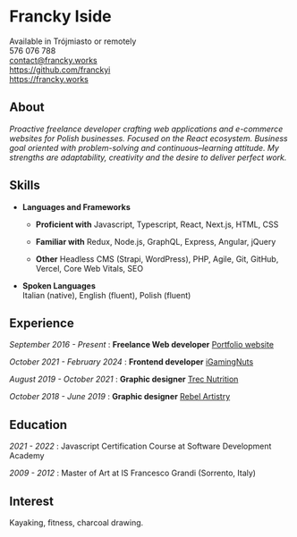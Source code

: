 <div>

# Francky Iside

Available in Trójmiasto or remotely\
576 076 788\
<contact@francky.works>\
<https://github.com/franckyi>\
<https://francky.works>

</div>

## About

_Proactive freelance developer crafting web applications and e-commerce websites for Polish businesses. Focused on the React ecosystem. Business goal oriented with problem-solving and continuous–learning attitude. My strengths are adaptability, creativity and the desire to deliver perfect work._

## Skills

- **Languages and Frameworks**

  - **Proficient with**
    Javascript, Typescript, React, Next.js, HTML, CSS

  - **Familiar with**
    Redux, Node.js, GraphQL, Express, Angular, jQuery

  - **Other**
    Headless CMS (Strapi, WordPress), PHP, Agile, Git, GitHub, Vercel, Core Web Vitals, SEO

- **Spoken Languages**  
  Italian (native), English (fluent), Polish (fluent)

## Experience

_September 2016 - Present_ : **Freelance Web developer**
[Portfolio website](https://francky.works/)

_October 2021 - February 2024_ : **Frontend developer**
[iGamingNuts](https://igamingnuts.com/)

_August 2019 - October 2021_ : **Graphic designer**
[Trec Nutrition](https://www.trec.pl/)

_October 2018 - June 2019_ : **Graphic designer**
[Rebel Artistry](https://rebelartistry.com/)

## Education

_2021 - 2022_ : Javascript Certification Course at Software Development Academy

_2009 - 2012_ : Master of Art at IS Francesco Grandi (Sorrento, Italy)

## Interest

Kayaking, fitness, charcoal drawing.
